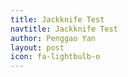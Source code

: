 ```yaml
---
title: Jackknife Test 
navtitle: Jackknife Test
author: Penggao Yan
layout: post
icon: fa-lightbulb-o
---
```


<span class="image fit"><img src="{{ 'assets/images/Jackknife-cover.jpg' | relative_url }}" alt="" /></span>


